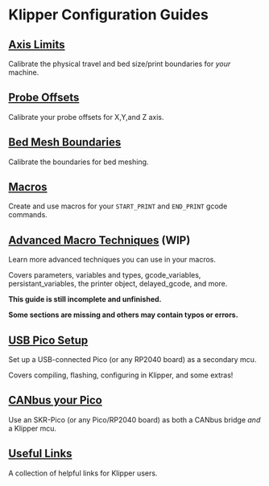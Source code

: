 <!--
 Copyright (C) 2022 Chris Laprade (chris@rootiest.com)
 
 This file is part of zippy_config.
 
 zippy_config is free software: you can redistribute it and/or modify
 it under the terms of the GNU General Public License as published by
 the Free Software Foundation, either version 3 of the License, or
 (at your option) any later version.
 
 zippy_config is distributed in the hope that it will be useful,
 but WITHOUT ANY WARRANTY; without even the implied warranty of
 MERCHANTABILITY or FITNESS FOR A PARTICULAR PURPOSE.  See the
 GNU General Public License for more details.
 
 You should have received a copy of the GNU General Public License
 along with zippy_config.  If not, see <http://www.gnu.org/licenses/>.
-->

# Klipper Configuration Guides

## [Axis Limits](GUIDE-axis_limits.md)

Calibrate the physical travel and bed size/print boundaries for *your* machine.

## [Probe Offsets](GUIDE-probe.md)

Calibrate your probe offsets for X,Y,and Z axis.

## [Bed Mesh Boundaries](GUIDE-mesh.md)

Calibrate the boundaries for bed meshing.

## [Macros](GUIDE-macros.md)

Create and use macros for your `START_PRINT` and `END_PRINT` gcode commands.

## [Advanced Macro Techniques](GUIDE-variables.md) (WIP)

Learn more advanced techniques you can use in your macros.

Covers parameters, variables and types, gcode_variables, persistant_variables, the printer object, delayed_gcode, and more.

__This guide is still incomplete and unfinished.__

__Some sections are missing and others may contain typos or errors.__

## [USB Pico Setup](GUIDE-usb-pico.md)

Set up a USB-connected Pico (or any RP2040 board) as a secondary mcu.

Covers compiling, flashing, configuring in Klipper, and some extras!

## [CANbus your Pico](Guide-pico_can.md)

Use an SKR-Pico (or any Pico/RP2040 board) as both a CANbus bridge *and* a Klipper mcu.

## [Useful Links](GUIDE-links.md)

A collection of helpful links for Klipper users.